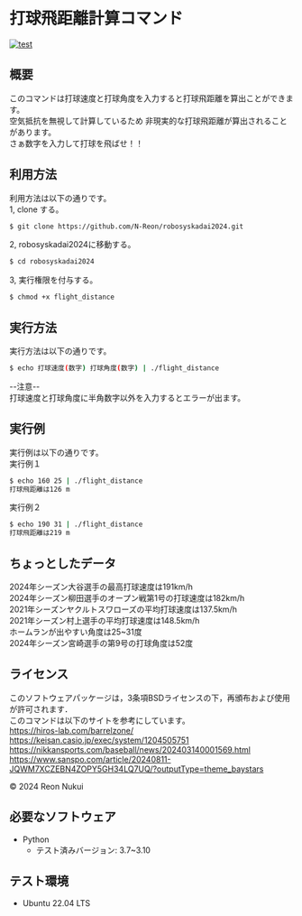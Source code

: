 # 打球飛距離計算コマンド
[![test](https://github.com/N-Reon/robosys2024/actions/workflows/test.yml/badge.svg?branch=main)](https://github.com/N-Reon/robosys2024/actions/workflows/test.yml)

## 概要
このコマンドは打球速度と打球角度を入力すると打球飛距離を算出ことができます。  
空気抵抗を無視して計算しているため  非現実的な打球飛距離が算出されることがあります。  
さぁ数字を入力して打球を飛ばせ！！

## 利用方法
利用方法は以下の通りです。  
1, clone する。
```bash
$ git clone https://github.com/N-Reon/robosyskadai2024.git
```
2, robosyskadai2024に移動する。
```bash
$ cd robosyskadai2024
```
3, 実行権限を付与する。
```bash
$ chmod +x flight_distance
```

## 実行方法
実行方法は以下の通りです。  
```bash
$ echo 打球速度(数字) 打球角度(数字) | ./flight_distance  
```
--注意--  
打球速度と打球角度に半角数字以外を入力するとエラーが出ます。

## 実行例
実行例は以下の通りです。  
実行例１    
```bash
$ echo 160 25 | ./flight_distance  
打球飛距離は126 m
```
実行例２  
```bash
$ echo 190 31 | ./flight_distance  
打球飛距離は219 m
```

## ちょっとしたデータ
2024年シーズン大谷選手の最高打球速度は191km/h  
2024年シーズン柳田選手のオープン戦第1号の打球速度は182km/h  
2021年シーズンヤクルトスワローズの平均打球速度は137.5km/h  
2021年シーズン村上選手の平均打球速度は148.5km/h  
ホームランが出やすい角度は25~31度  
2024年シーズン宮崎選手の第9号の打球角度は52度  

## ライセンス
このソフトウェアパッケージは，3条項BSDライセンスの下，再頒布および使用が許可されます．  
このコマンドは以下のサイトを参考にしています。  
https://hiros-lab.com/barrelzone/  
https://keisan.casio.jp/exec/system/1204505751  
https://nikkansports.com/baseball/news/202403140001569.html  
https://www.sanspo.com/article/20240811-JQWM7XCZEBN4ZOPY5GH34LQ7UQ/?outputType=theme_baystars  

© 2024 Reon Nukui
## 必要なソフトウェア
- Python
  - テスト済みバージョン: 3.7~3.10

## テスト環境
- Ubuntu 22.04 LTS  
